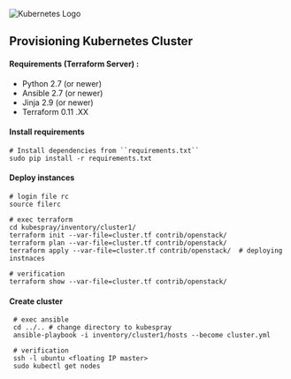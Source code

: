 ![Kubernetes Logo](https://raw.githubusercontent.com/kubernetes-sigs/kubespray/master/docs/img/kubernetes-logo.png)

## Provisioning Kubernetes Cluster

#### Requirements (Terraform Server) :
- Python 2.7 (or newer)
- Ansible 2.7 (or newer)
- Jinja 2.9 (or newer)
- Terraform 0.11 .XX

#### Install requirements
    # Install dependencies from ``requirements.txt``
    sudo pip install -r requirements.txt
    
#### Deploy instances
    # login file rc
    source filerc
    
    # exec terraform
    cd kubespray/inventory/cluster1/
    terraform init --var-file=cluster.tf contrib/openstack/
    terraform plan --var-file=cluster.tf contrib/openstack/
    terraform apply --var-file=cluster.tf contrib/openstack/  # deploying instnaces
    
    # verification
    terraform show --var-file=cluster.tf contrib/openstack/
    
#### Create cluster
     # exec ansible
     cd ../.. # change directory to kubespray
     ansible-playbook -i inventory/cluster1/hosts --become cluster.yml
     
     # verification
     ssh -l ubuntu <floating IP master>
     sudo kubectl get nodes
